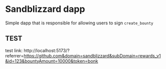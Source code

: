 # Sandblizzard dapp

Simple dapp that is responsible for allowing users to sign `create_bounty`

## TEST

test link: http://localhost:5173/?referrer=https://github.com&domain=sandblizzard&subDomain=rewards_v1&id=123&bountyAmount=10000&token=bonk
